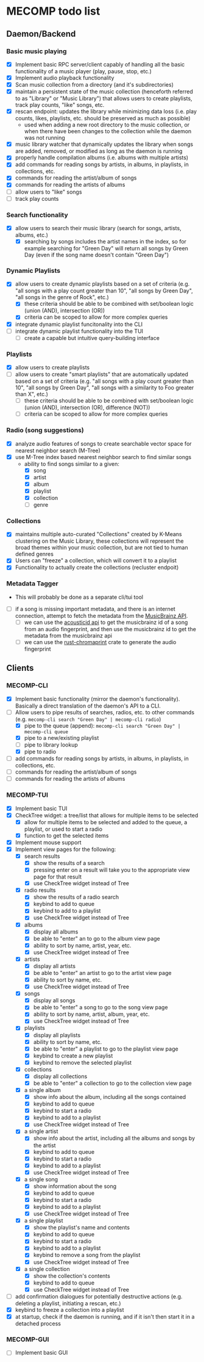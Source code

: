 # MECOMP todo list

## Daemon/Backend

### Basic music playing

- [x] Implement basic RPC server/client capably of handling all the basic functionality of a music player (play, pause, stop, etc.)
- [x] Implement audio playback functionality
- [x] Scan music collection from a directory (and it's subdirectories)
- [x] maintain a persistent state of the music collection (henceforth referred to as "Library" or "Music Library") that allows users to create playlists, track play counts, "like" songs, etc.
- [x] rescan endpoint: updates the library while minimizing data loss (i.e. play counts, likes, playlists, etc. should be preserved as much as possible)
  - used when adding a new root directory to the music collection, or when there have been changes to the collection while the daemon was not running
- [x] music library watcher that dynamically updates the library when songs are added, removed, or modified as long as the daemon is running
- [x] properly handle compilation albums (i.e. albums with multiple artists)
- [x] add commands for reading songs by artists, in albums, in playlists, in collections, etc.
- [x] commands for reading the artist/album of songs
- [x] commands for reading the artists of albums
- [ ] allow users to "like" songs
- [ ] track play counts

### Search functionality

- [x] allow users to search their music library (search for songs, artists, albums, etc.)
  - [x] searching by songs includes the artist names in the index, so for example searching for "Green Day" will return all songs by Green Day (even if the song name doesn't contain "Green Day")

### Dynamic Playlists

- [x] allow users to create dynamic playlists based on a set of criteria (e.g. "all songs with a play count greater than 10", "all songs by Green Day", "all songs in the genre of Rock", etc.)
  - [x] these criteria should be able to be combined with set/boolean logic (union (AND), intersection (OR))
  - [x] criteria can be scoped to allow for more complex queries
- [x] integrate dynamic playlist funcitonality into the CLI
- [ ] integrate dynamic playlist functionality into the TUI
  - [ ] create a capable but intuitive query-building interface

### Playlists

- [x] allow users to create playlists
- [ ] allow users to create "smart playlists" that are automatically updated based on a set of criteria (e.g. "all songs with a play count greater than 10", "all songs by Green Day", "all songs with a similarity to Foo greater than X", etc.)
  - [ ] these criteria should be able to be combined with set/boolean logic (union (AND), intersection (OR), difference (NOT))
  - [ ] criteria can be scoped to allow for more complex queries

### Radio (song suggestions)

- [x] analyze audio features of songs to create searchable vector space for nearest neighbor search (M-Tree)
- [x] use M-Tree index based nearest neighbor search to find similar songs
  - ability to find songs similar to a given:
    - [x] song
    - [x] artist
    - [x] album
    - [x] playlist
    - [x] collection
    - [ ] genre

### Collections

- [x] maintains multiple auto-curated "Collections" created by K-Means clustering on the Music Library, these collections will represent the broad themes within your music collection, but are not tied to human defined genres
- [x] Users can "freeze" a collection, which will convert it to a playlist
- [x] Functionality to actually create the collections (recluster endpoit)

### Metadata Tagger

- This will probably be done as a separate cli/tui tool
- [ ] if a song is missing important metadata, and there is an internet connection, attempt to fetch the metadata from the [MusicBrainz API](https://musicbrainz.org/doc/MusicBrainz_API).
  - [ ] we can use the [acousticid api](https://acoustid.org/webservice#lookup) to get the musicbrainz id of a song from an audio fingerprint, and then use the musicbrainz id to get the metadata from the musicbrainz api
  - [ ] we can use the [rust-chromaprint](https://github.com/0xcaff/rust-chromaprint) crate to generate the audio fingerprint

## Clients

### MECOMP-CLI

- [x] Implement basic functionality (mirror the daemon's functionality). Basically a direct translation of the daemon's API to a CLI.
- [ ] Allow users to pipe results of searches, radios, etc. to other commands (e.g. `mecomp-cli search "Green Day" | mecomp-cli radio`)
  - [x] pipe to the queue (append): `mecomp-cli search "Green Day" | mecomp-cli queue`
  - [x] pipe to a new/existing playlist
  - [ ] pipe to library lookup
  - [x] pipe to radio
- [ ] add commands for reading songs by artists, in albums, in playlists, in collections, etc.
- [ ] commands for reading the artist/album of songs
- [ ] commands for reading the artists of albums

### MECOMP-TUI

- [x] Implement basic TUI
- [x] CheckTree widget: a tree/list that allows for multiple items to be selected
  - [x] allow for multiple items to be selected and added to the queue, a playlist, or used to start a radio
  - [x] function to get the selected items
- [x] Implement mouse support
- [x] Implement view pages for the following:
  - [x] search results
    - [x] show the results of a search
    - [x] pressing enter on a result will take you to the appropriate view page for that result
    - [x] use CheckTree widget instead of Tree
  - [x] radio results
    - [x] show the results of a radio search
    - [x] keybind to add to queue
    - [x] keybind to add to a playlist
    - [x] use CheckTree widget instead of Tree
  - [x] albums
    - [x] display all albums
    - [x] be able to "enter" an to go to the album view page
    - [x] ability to sort by name, artist, year, etc.
    - [x] use CheckTree widget instead of Tree
  - [x] artists
    - [x] display all artists
    - [x] be able to "enter" an artist to go to the artist view page
    - [x] ability to sort by name, etc.
    - [x] use CheckTree widget instead of Tree
  - [x] songs
    - [x] display all songs
    - [x] be able to "enter" a song to go to the song view page
    - [x] ability to sort by name, artist, album, year, etc.
    - [x] use CheckTree widget instead of Tree
  - [x] playlists
    - [x] display all playlists
    - [x] ability to sort by name, etc.
    - [x] be able to "enter" a playlist to go to the playlist view page
    - [x] keybind to create a new playlist
    - [x] keybind to remove the selected playlist
  - [x] collections
    - [x] display all collections
    - [x] be able to "enter" a collection to go to the collection view page
  - [x] a single album
    - [x] show info about the album, including all the songs contained
    - [x] keybind to add to queue
    - [x] keybind to start a radio
    - [x] keybind to add to a playlist
    - [x] use CheckTree widget instead of Tree
  - [x] a single artist
    - [x] show info about the artist, including all the albums and songs by the artist
    - [x] keybind to add to queue
    - [x] keybind to start a radio
    - [x] keybind to add to a playlist
    - [x] use CheckTree widget instead of Tree
  - [x] a single song
    - [x] show information about the song
    - [x] keybind to add to queue
    - [x] keybind to start a radio
    - [x] keybind to add to a playlist
    - [x] use CheckTree widget instead of Tree
  - [x] a single playlist
    - [x] show the playlist's name and contents
    - [x] keybind to add to queue
    - [x] keybind to start a radio
    - [x] keybind to add to a playlist
    - [x] keybind to remove a song from the playlist
    - [x] use CheckTree widget instead of Tree
  - [x] a single collection
    - [x] show the collection's contents
    - [x] keybind to add to queue
    - [x] use CheckTree widget instead of Tree
- [ ] add confirmation dialogues for potentially destructive actions (e.g. deleting a playlist, initiating a rescan, etc.)
- [x] keybind to freeze a collection into a playlist
- [x] at startup, check if the daemon is running, and if it isn't then start it in a detached process

### MECOMP-GUI

- [ ] Implement basic GUI
